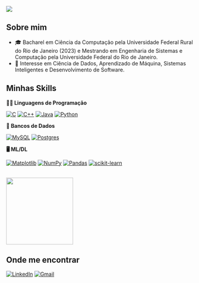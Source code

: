 ![](https://komarev.com/ghpvc/?username=iuricode&color=006bed)

## Sobre mim

- 🎓 Bacharel em Ciência da Computação pela Universidade Federal Rural do Rio de Janeiro (2023) e Mestrando em Engenharia de Sistemas e Computação pela Universidade Federal do Rio de Janeiro.
- 🤔 Interesse em Ciência de Dados, Aprendizado de Máquina, Sistemas Inteligentes e Desenvolvimento de Software.

## Minhas Skills

**🧑‍💻 Linguagens de Programação**

[![C](https://img.shields.io/badge/C-%2300599C.svg?style=flat&logo=c&logoColor=white)](https://en.wikipedia.org/wiki/C_(programming_language))
[![C++](https://img.shields.io/badge/C++-%2300599C.svg?style=flat&logo=c%2B%2B&logoColor=white)](https://cplusplus.com/)
[![Java](https://img.shields.io/badge/Java-%23ED8B00.svg?style=flat&logo=openjdk&logoColor=white)](https://www.java.com/pt-BR/)
[![Python](https://img.shields.io/badge/Python-3670A0?style=flat&logo=python&logoColor=ffdd54)](https://www.python.org/)

**💾 Bancos de Dados**

[![MySQL](https://img.shields.io/badge/MySQL-4479A1.svg?style=flat&logo=mysql&logoColor=white)](https://www.mysql.com/)
[![Postgres](https://img.shields.io/badge/Postgres-%23316192.svg?style=flat&logo=postgresql&logoColor=white)](https://www.postgresql.org/)

**🖥️ ML/DL**

[![Matplotlib](https://img.shields.io/badge/Matplotlib-%23ffffff.svg?style=flat&logo=Matplotlib&logoColor=black)](https://matplotlib.org/)
[![NumPy](https://img.shields.io/badge/NumPy-%23013243.svg?style=flat&logo=numpy&logoColor=white)](https://numpy.org/)
[![Pandas](https://img.shields.io/badge/Pandas-%23150458.svg?style=flat&logo=pandas&logoColor=white)](https://pandas.pydata.org/)
[![scikit-learn](https://img.shields.io/badge/scikit--learn-%23F7931E.svg?style=flat&logo=scikit-learn&logoColor=white)](https://scikit-learn.org/stable/)

<br/>
<a href="https://github.com/lucasonobrega" title="Perfil do Lucas Nóbrega">
  <img height="180em" src="https://github-readme-stats.vercel.app/api?username=lucasonobrega&show_icons=true" />
</a>

## Onde me encontrar

[![LinkedIn](https://img.shields.io/badge/LinkedIn-%230077B5.svg?style=flat&logo=linkedin&logoColor=white)](https://www.linkedin.com/in/lucasonobrega/)
[![Gmail](https://img.shields.io/badge/Gmail-D14836?style=flat&logo=gmail&logoColor=white)](mailto:lucasdeoliveiranobrega@gmail.com)
